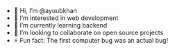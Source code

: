 - 👋 Hi, I’m @ayuubkhan
- 👀 I’m interested in web development
- 🌱 I’m currently learning backend
- 💞️ I’m looking to collaborate on open source projects
- ⚡ Fun fact: The first computer bug was an actual bug! 

<!---
ayuubkhan/ayuubkhan is a ✨ special ✨ repository because its `README.md` (this file) appears on your GitHub profile.
You can click the Preview link to take a look at your changes.
--->
